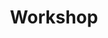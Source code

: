 ---
layout: archive
title: "Workshop"
permalink: /workshop/
author_profile: true
redirect_from:
  - /resume
---